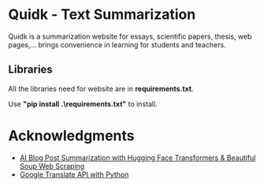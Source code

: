 # Quidk - Text Summarization

Quidk is a summarization website for essays, scientific papers, thesis, web pages,... brings convenience in learning for students and teachers.

## Libraries

All the libraries need for website are in **requirements.txt**.</br>

Use **"pip install .\requirements.txt"** to install.

# Acknowledgments
- [AI Blog Post Summarization with Hugging Face Transformers & Beautiful Soup Web Scraping](https://youtu.be/JctmnczWg0U)
- [Google Translate API with Python](https://www.youtube.com/watch?v=VIc_DDBpE7U)
